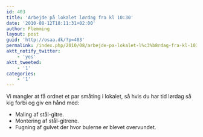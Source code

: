 ```yaml
---
id: 403
title: 'Arbejde på lokalet lørdag fra kl 10:30'
date: '2010-08-12T18:11:31+02:00'
author: Flemming
layout: post
guid: 'http://osaa.dk/?p=403'
permalink: /index.php/2010/08/arbejde-pa-lokalet-l%c3%b8rdag-fra-kl-1030/
aktt_notify_twitter:
    - 'yes'
aktt_tweeted:
    - '1'
categories:
    - '1'
---
```


Vi mangler at få ordnet et par småting i lokalet, så hvis du har tid lørdag så kig forbi og giv en hånd med:

- Maling af stål-gitre.
- Montering af stål-gitrene.
- Fugning af gulvet der hvor bulerne er blevet overvundet.